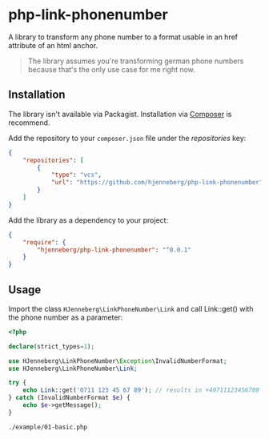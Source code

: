 # php-link-phonenumber

A library to transform any phone number to a format usable in an href attribute of an html anchor.

> The library assumes you're transforming german phone numbers because that's the only use case for me right now. 

## Installation

The library isn't available via Packagist. Installation via [Composer](https://getcomposer.org) is recommend.
 
Add the repository to your `composer.json` file under the _repositories_ key:

```json
{
    "repositories": [
        {
            "type": "vcs",
            "url": "https://github.com/hjenneberg/php-link-phonenumber"
        }
    ]
}
```

Add the library as a dependency to your project:

```json
{
    "require": {
        "hjenneberg/php-link-phonenumber": "^0.0.1"
    }
}
```

## Usage

Import the class `HJenneberg\LinkPhoneNumber\Link` and call Link::get() with the phone number as a parameter:

```php
<?php

declare(strict_types=1);

use HJenneberg\LinkPhoneNumber\Exception\InvalidNumberFormat;
use HJenneberg\LinkPhoneNumber\Link;

try {
    echo Link::get('0711 123 45 67 89'); // results in +49711123456789
} catch (InvalidNumberFormat $e) {
    echo $e->getMessage();
}
```
`./example/01-basic.php`

